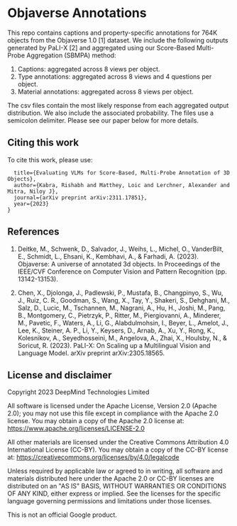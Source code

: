 # Objaverse Annotations

This repo contains captions and property-specific annotations for 764K objects
from the Objaverse 1.0 [1] dataset. We include the following outputs generated
by PaLI-X [2] and aggregated using our Score-Based Multi-Probe Aggregation
(SBMPA) method:

1.  Captions: aggregated across 8 views per object.
2.  Type annotations: aggregated across 8 views and 4 questions per object.
3.  Material annotations: aggregated across 8 views per object.

The csv files contain the most likely response from each aggregated output
distribution. We also include the associated probability. The files use a
semicolon delimiter. Please see our paper below for more details.

## Citing this work

To cite this work, please use:

```@article{kabra2023evaluating,
  title={Evaluating VLMs for Score-Based, Multi-Probe Annotation of 3D Objects},
  author={Kabra, Rishabh and Matthey, Loic and Lerchner, Alexander and Mitra, Niloy J},
  journal={arXiv preprint arXiv:2311.17851},
  year={2023}
}
```

## References

1.  Deitke, M., Schwenk, D., Salvador, J., Weihs, L., Michel, O., VanderBilt, E., Schmidt, L., Ehsani, K., Kembhavi, A., & Farhadi, A. (2023). Objaverse: A universe of annotated 3d objects. In Proceedings of the IEEE/CVF Conference on Computer Vision and Pattern Recognition (pp. 13142-13153).

2. Chen, X., Djolonga, J., Padlewski, P., Mustafa, B., Changpinyo, S., Wu, J., Ruiz, C. R., Goodman, S., Wang, X., Tay, Y., Shakeri, S., Dehghani, M., Salz, D., Lucic, M., Tschannen, M., Nagrani, A., Hu, H., Joshi, M., Pang, B., Montgomery, C., Pietrzyk, P., Ritter, M., Piergiovanni, A., Minderer, M., Pavetic, F., Waters, A., Li, G., Alabdulmohsin, I., Beyer, L., Amelot, J., Lee, K., Steiner, A. P., Li, Y., Keysers, D., Arnab, A., Xu, Y., Rong, K., Kolesnikov, A., Seyedhosseini, M., Angelova, A., Zhai, X., Houlsby, N., & Soricut, R. (2023). PaLI-X: On Scaling up a Multilingual Vision and Language Model. arXiv preprint arXiv:2305.18565.


## License and disclaimer

Copyright 2023 DeepMind Technologies Limited

All software is licensed under the Apache License, Version 2.0 (Apache 2.0);
you may not use this file except in compliance with the Apache 2.0 license.
You may obtain a copy of the Apache 2.0 license at:
https://www.apache.org/licenses/LICENSE-2.0

All other materials are licensed under the Creative Commons Attribution 4.0
International License (CC-BY). You may obtain a copy of the CC-BY license at:
https://creativecommons.org/licenses/by/4.0/legalcode

Unless required by applicable law or agreed to in writing, all software and
materials distributed here under the Apache 2.0 or CC-BY licenses are
distributed on an "AS IS" BASIS, WITHOUT WARRANTIES OR CONDITIONS OF ANY KIND,
either express or implied. See the licenses for the specific language governing
permissions and limitations under those licenses.

This is not an official Google product.
